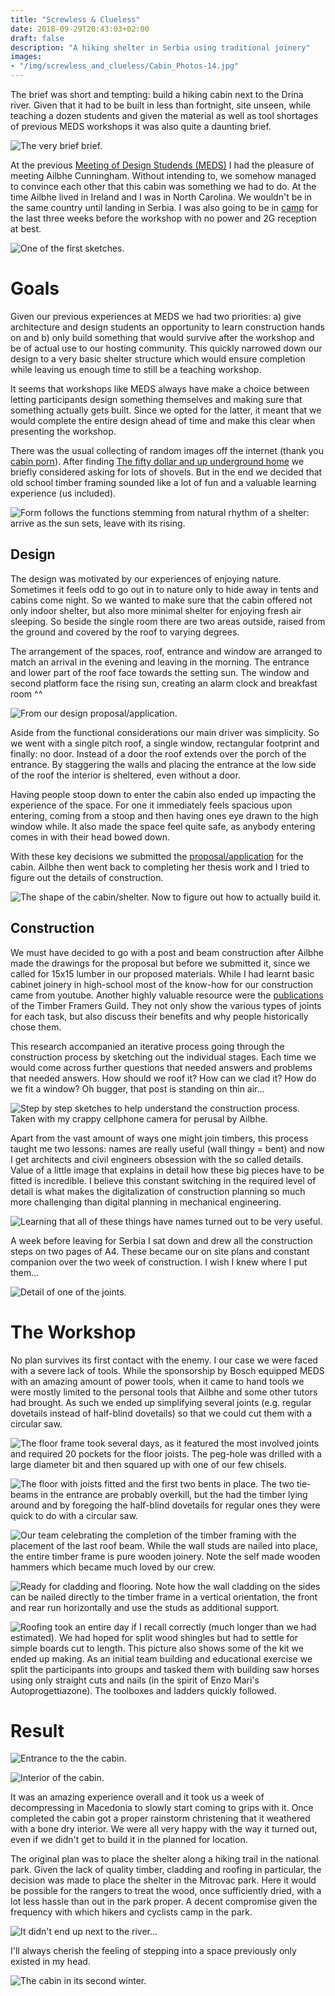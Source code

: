 ```yaml
---
title: "Screwless & Clueless"
date: 2018-09-29T20:43:03+02:00
draft: false
description: "A hiking shelter in Serbia using traditional joinery"
images:
- "/img/screwless_and_clueless/Cabin_Photos-14.jpg"
---
```



The brief was short and tempting: build a hiking cabin next to the Drina river.
Given that it had to be built in less than fortnight, site unseen, while teaching a dozen students and given the material as well as tool shortages of previous MEDS workshops it was also quite a daunting brief.

![The very brief brief.](/img/screwless_and_clueless/site.png)

At the previous [Meeting of Design Studends (MEDS)](http://medsworkshop.com) I had the pleasure of meeting Ailbhe Cunningham.
Without intending to, we somehow managed to convince each other that this cabin was something we had to do.
At the time Ailbhe lived in Ireland and I was in North Carolina.
We wouldn't be in the same country until landing in Serbia.
I was also going to be in [camp](http://zela-od.de) for the last three weeks before the workshop with no power and 2G reception at best.

![One of the first sketches.](/img/screwless_and_clueless/first_sketch.jpg)

# Goals

Given our previous experiences at MEDS we had two priorities: a) give architecture and design students an opportunity to learn construction hands on and b) only build something that would survive after the workshop and be of actual use to our hosting community.
This quickly narrowed down our design to a very basic shelter structure which would ensure completion while leaving us enough time to still be a teaching workshop.

It seems that workshops like MEDS always have make a choice between letting participants design something themselves and making sure that something actually gets built.
Since we opted for the latter, it meant that we would complete the entire design ahead of time and make this clear when presenting the workshop.

There was the usual collecting of random images off the internet (thank you [cabin porn](https://cabinporn.com/)).
After finding [The fifty dollar and up underground home](/img/screwless_and_clueless/fifty_dollar_underground.pdf) we briefly considered asking for lots of shovels.
But in the end we decided that old school timber framing sounded like a lot of fun and a valuable learning experience (us included).

![Form follows the functions stemming from natural rhythm of a shelter: arrive as the sun sets, leave with its rising.](/img/screwless_and_clueless/ailbhe_sketch.jpg)

## Design

The design was motivated by our experiences of enjoying nature.
Sometimes it feels odd to go out in to nature only to hide away in tents and cabins come night.
So we wanted to make sure that the cabin offered not only indoor shelter, but also more minimal shelter for enjoying fresh air sleeping.
So beside the single room there are two areas outside, raised from the ground and covered by the roof to varying degrees.

The arrangement of the spaces, roof, entrance and window are arranged to match an arrival in the evening and leaving in the morning.
The entrance and lower part of the roof face towards the setting sun.
The window and second platform face the rising sun, creating an alarm clock and breakfast room ^^

![From our design proposal/application.](/img/screwless_and_clueless/shelterforhumans.png)

Aside from the functional considerations our main driver was simplicity.
So we went with a single pitch roof, a single window, rectangular footprint and finally: no door.
Instead of a door the roof extends over the porch of the entrance.
By staggering the walls and placing the entrance at the low side of the roof the interior is sheltered, even without a door.

Having people stoop down to enter the cabin also ended up impacting the experience of the space.
For one it immediately feels spacious upon entering, coming from a stoop and then having ones eye drawn to the high window while.
It also made the space feel quite safe, as anybody entering comes in with their head bowed down.

With these key decisions we submitted the [proposal/application](/img/screwless_and_clueless/ShelterForHumans.pdf) for the cabin.
Ailbhe then went back to completing her thesis work and I tried to figure out the details of construction.

![The shape of the cabin/shelter. Now to figure out how to actually build it.](/img/screwless_and_clueless/isometric.jpg)

## Construction

We must have decided to go with a post and beam construction after Ailbhe made the drawings for the proposal but before we submitted it, since we called for 15x15 lumber in our proposed materials.
While I had learnt basic cabinet joinery in high-school most of the know-how for our construction came from youtube.
Another highly valuable resource were the [publications](/img/screwless_and_clueless/TFGuild.zip) of the Timber Framers Guild.
They not only show the various types of joints for each task, but also discuss their benefits and why people historically chose them.

This research accompanied an iterative process going through the construction process by sketching out the individual stages.
Each time we would come across further questions that needed answers and problems that needed answers.
How should we roof it? How can we clad it? How do we fit a window? Oh bugger, that post is standing on thin air...

![Step by step sketches to help understand the construction process. Taken with my crappy cellphone camera for perusal by Ailbhe.](/img/screwless_and_clueless/stepbystep1.jpg)

Apart from the vast amount of ways one might join timbers, this process taught me two lessons: names are really useful (wall thingy = bent) and now I get architects and civil engineers obsession with the so called details.
Value of a little image that explains in detail how these big pieces have to be fitted is incredible.
I believe this constant switching in the required level of detail is what makes the digitalization of construction planning so much more challenging than digital planning in mechanical engineering.

![Learning that all of these things have names turned out to be very useful.](/img/screwless_and_clueless/stepbystep2.jpg)

A week before leaving for Serbia I sat down and drew all the construction steps on two pages of A4.
These became our on site plans and constant companion over the two week of construction.
I wish I knew where I put them...

![Detail of one of the joints.](/img/screwless_and_clueless/joint-detail.jpg)

# The Workshop

No plan survives its first contact with the enemy.
I our case we were faced with a severe lack of tools.
While the sponsorship by Bosch equipped MEDS with an amazing amount of power tools, when it came to hand tools we were mostly limited to the personal tools that Ailbhe and some other tutors had brought.
As such we ended up simplifying several joints (e.g. regular dovetails instead of half-blind dovetails) so that we could cut them with a circular saw.

![The floor frame took several days, as it featured the most involved joints and required 20 pockets for the floor joists. The peg-hole was drilled with a large diameter bit and then squared up with one of our few chisels.](/img/screwless_and_clueless/Cabin_Photos_Process-9.jpg)

![The floor with joists fitted and the first two bents in place. The two tie-beams in the entrance are probably overkill, but the had the timber lying around and by foregoing the half-blind dovetails for regular ones they were quick to do with a circular saw.](/img/screwless_and_clueless/Cabin_Photos_Process-13.jpg)

![Our team celebrating the completion of the timber framing with the placement of the last roof beam. While the wall studs are nailed into place, the entire timber frame is pure wooden joinery. Note the self made wooden hammers which became much loved by our crew.](/img/screwless_and_clueless/Cabin_Photos_Process-20.jpg)

![Ready for cladding and flooring. Note how the wall cladding on the sides can be nailed directly to the timber frame in a vertical orientation, the front and rear run horizontally and use the studs as additional support.](/img/screwless_and_clueless/Cabin_Photos_Process-23.jpg)

![Roofing took an entire day if I recall correctly (much longer than we had estimated). We had hoped for split wood shingles but had to settle for simple boards cut to length. This picture also shows some of the kit we ended up making. As an initial team building and educational exercise we split the participants into groups and tasked them with building saw horses using only straight cuts and nails (in the spirit of Enzo Mari's Autoprogettiazone). The toolboxes and ladders quickly followed.](/img/screwless_and_clueless/Cabin_Photos_Process-25.jpg)

# Result

![Entrance to the the cabin.](/img/screwless_and_clueless/Cabin_Photos-8.jpg)

![Interior of the cabin.](/img/screwless_and_clueless/Cabin_Photos-4.jpg)

It was an amazing experience overall and it took us a week of decompressing in Macedonia to slowly start coming to grips with it.
Once completed the cabin got a proper rainstorm christening that it weathered with a bone dry interior.
We were all very happy with the way it turned out, even if we didn't get to build it in the planned for location.

The original plan was to place the shelter along a hiking trail in the national park.
Given the lack of quality timber, cladding and roofing in particular, the decision was made to place the shelter in the Mitrovac park.
Here it would be possible for the rangers to treat the wood, once sufficiently dried, with a lot less hassle than out in the park proper.
A decent compromise given the frequency with which hikers and cyclists camp in the park.

![It didn't end up next to the river...](/img/screwless_and_clueless/Cabin_Photos-20.jpg)

I'll always cherish the feeling of stepping into a space previously only existed in my head.

![The cabin in its second winter.](/img/screwless_and_clueless/snow-1.jpg)